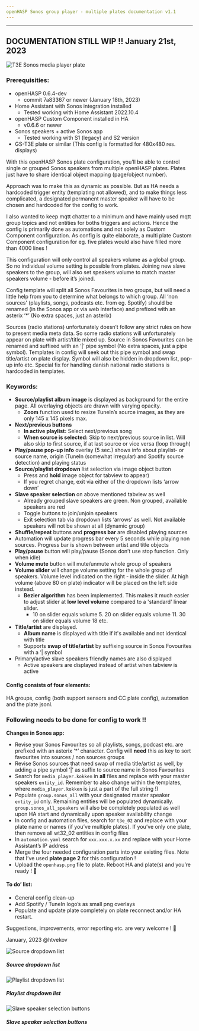 ```yaml
---
openHASP Sonos group player - multiple plates documentation v1.1
---
```

---
DOCUMENTATION STILL WIP !!
January 21st, 2023
---
![T3E Sonos media player plate](https://github.com/htvekov/openHASP-Sonos-media-player/blob/main/image.png)


### Prerequisities:
- openHASP 0.6.4-dev
	- commit 7a83367 or newer (January 18th, 2023)
- Home Assistant with Sonos integration installed
	- Tested working with Home Assistant 2022.10.4
- openHASP Custom Component installed in HA
	- v0.6.6 or newer
- Sonos speakers + active Sonos app
	- Tested working with S1 (legacy) and S2 version
-   GS-T3E plate or similar (This config is formatted for 480x480 res. displays)


With this openHASP Sonos plate configuration, you’ll be able to control single or grouped Sonos speakers from multiple openHASP plates. Plates just have to share identical object mapping (page/object number).

Approach was to make this as dynamic as possible. But as HA needs a hardcoded trigger entity (templating not allowed), and to make things less complicated, a designated permanent master speaker will have to be chosen and hardcoded for the config to work.

I also wanted to keep mqtt chatter to a minimum and have mainly used mqtt group topics and not entities for boths triggers and actions. Hence the config is primarily done as automations and not solely as Custom Component configuration. As config is quite elaborate, a multi plate Custom Component configuration for eg. five plates would also have filled more than 4000 lines !

This configuration will only control all speakers volume as a global group. So no individual volume setting is possible from plates. Joining new slave speakers to the group, will also set speakers volume to match master speakers volume - before it’s joined.

Config template will split all Sonos Favourites in two groups, but will need a little help from you to determine what belongs to which group. All ‘non sources’ (playlists, songs, podcasts etc. from eg. Spotify) should be renamed (in the Sonos app or via web interface) and prefixed with an asterix ‘*’ (No extra spaces, just an asterix)

Sources (radio stations) unfortunately doesn’t follow any strict rules on how to present media meta data. So some radio stations will unfortunately appear on plate with artist/title mixed up. Source in Sonos Favourites can be renamed and suffixed with an ‘|’ pipe symbol (No extra spaces, just a pipe symbol). Templates in config will seek out this pipe symbol and swap title/artist on plate display. Symbol will also be hidden in dropdown list, pop-up info etc. Special fix for handling danish national radio stations is hardcoded in templates.

### Keywords:
- **Source/playlist album image** is displayed as background for the entire page. All overlaying objects are drawn with varying opacity.
	- **Zoom** function used to resize TuneIn’s source images, as they are only 145 x 145 pixels max.
 - **Next/previous buttons**
	 - **In active playlist:** Select next/previous song
	- **When source is selected:** Skip to next/previous source in list. Will also skip to first source, if at last source or vice versa (loop through)
- **Play/pause pop-up info** overlay (5 sec.) shows info about playlist- or source name, origin (TuneIn (somewhat irregular) and Spotify source detection) and playing status
- **Source/playlist dropdown** list selection via image object button
	- Press and **hold** image object for tabview to appear)
	- If you regret change, exit via either of the dropdown lists ‘arrow down’
- **Slave speaker selection** on above mentioned tabview as well
	- Already grouped slave speakers are green. Non grouped, available speakers are red
	- Toggle buttons to join/unjoin speakers
	- Exit selection tab via dropdown lists ‘arrows’ as well. Not available speakers will not be shown at all (dynamic group)
- **Shuffle/repeat** buttons and **progress bar** are disabled playing sources
- Automation will update progress bar every 5 seconds while playing non sources. Progress bar is shown between artist and title objects
- **Play/pause** button will play/pause (Sonos don’t use stop function. Only when idle)
- **Volume mute** button will mute/unmute whole group of speakers
- **Volume slider** will change volume setting for the whole group of speakers. Volume level indicated on the right - inside the slider. At high volume (above 80 on plate) indicator will be placed on the left side instead.
	- **Bezier algorithm** has been implemented. This makes it much easier to adjust slider at **low level volume** compared to a 'standard' linear slider.
		- 10 on slider equals volume 5. 20 on slider equals volume 11. 30 on slider equals volume 18 etc. 
- **Title/artist** are displayed.
	- **Album name** is displayed with title if it's available and not identical with title
	- Supports **swap of title/artist** by suffixing source in Sonos Fovourites with a ‘| symbol
- Primary/active slave speakers friendly names are also displayed
	- Active speakers are displayed instead of artist when tabview is active

#### Config consists of four elements:
HA groups, config (both support sensors and CC plate config), automation and the plate jsonl.

### Following needs to be done for config to work !!
**Changes in Sonos app:**
- Revise your Sonos Favourites so all playlists, songs, podcast etc. are prefixed with an asterix ‘*’ character. Config will **need** this as key to sort favourites into sources / non sources groups
- Revise Sonos sources that need swap of media title/artist as well, by adding a pipe symbol ‘|’ as suffix to source name in Sonos Favourites
- Search for `media_player.kokken` in **all** files and replace with your master speakers `entity_id`. Remember to also change within the templates, where `media_player.kokken` is just a part of the full string !)
- Populate `group.sonos_all` with your designated master speaker `entity_id` only. Remaining entities will be populated dynamically. `group.sonos_all_speakers` will also be completely populated as well upon HA start and dynamically upon speaker availability change
- In config and automation files, search for `t3e_02` and replace with your plate name or names (if you’ve multiple plates). If you’ve only one plate, then remove all wt32_02 entities in config files
- In `automation.yaml` search for `xxx.xxx.x.xx` and replace with your Home Assistant’s IP address
- Merge the four needed configuration parts into your existing files. Note that I’ve used **plate page 2** for this configuration !
- Upload the `openhasp.png` file to plate. Reboot HA and plate(s) and you’re ready ! 🙂

#### To do’ list:
- General config clean-up
- Add Spotify / TuneIn logo’s as small png overlays
- Populate and update plate completely on plate reconnect and/or HA restart.

Suggestions, improvements, error reporting etc. are very welcome ! 🙂


January, 2023 @htvekov


![Source dropdown list](https://github.com/htvekov/openHASP-Sonos-media-player/blob/main/image1.png)
##### Source dropdown list

![Playlist dropdown list](https://github.com/htvekov/openHASP-Sonos-media-player/blob/main/image2.png)
##### Playlist dropdown list

![Slave speaker selection buttons](https://github.com/htvekov/openHASP-Sonos-media-player/blob/main/image3.png)
##### Slave speaker selection buttons
